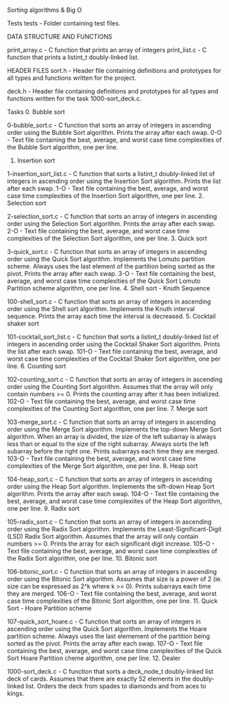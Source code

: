 Sorting algorithms & Big O

Tests
tests - Folder containing test files.

DATA STRUCTURE AND FUNCTIONS

print_array.c - C function that prints an array of integers
print_list.c - C function that prints a listint_t doubly-linked list.

HEADER FILES
sort.h - Header file containing definitions and prototypes for all types and functions written for the project.

deck.h - Header file containing definitions and prototypes for all types and functions written for the task 1000-sort_deck.c.


Tasks
0. Bubble sort

0-bubble_sort.c - C function that sorts an array of integers in ascending order using the Bubble Sort algorithm.
Prints the array after each swap.
0-O - Text file containing the best, average, and worst case time complexities of the Bubble Sort algorithm, one per line.
1. Insertion sort

1-insertion_sort_list.c - C function that sorts a listint_t doubly-linked list of integers in ascending order using the Insertion Sort algorithm.
Prints the list after each swap.
1-O - Text file containing the best, average, and worst case time complexities of the Insertion Sort algorithm, one per line.
2. Selection sort

2-selection_sort.c - C function that sorts an array of integers in ascending order using the Selection Sort algorithm.
Prints the array after each swap.
2-O - Text file containing the best, average, and worst case time complexities of the Selection Sort algorithm, one per line.
3. Quick sort

3-quick_sort.c - C function that sorts an array of integers in ascending order using the Quick Sort algorithm.
Implements the Lomuto partition scheme.
Always uses the last element of the partition being sorted as the pivot.
Prints the array after each swap.
3-O - Text file containing the best, average, and worst case time complexities of the Quick Sort Lomuto Partition scheme algorithm, one per line.
4. Shell sort - Knuth Sequence

100-shell_sort.c - C function that sorts an array of integers in ascending order using the Shell sort algorithm.
Implements the Knuth interval sequence.
Prints the array each time the interval is decreased.
5. Cocktail shaker sort

101-cocktail_sort_list.c - C function that sorts a listint_t doubly-linked list of integers in ascending order using the Cocktail Shaker Sort algorithm.
Prints the list after each swap.
101-O - Text file containing the best, average, and worst case time complexities of the Cocktail Shaker Sort algorithm, one per line.
6. Counting sort

102-counting_sort.c - C function that sorts an array of integers in ascending order using the Counting Sort algorithm.
Assumes that the array will only contain numbers >= 0.
Prints the counting array after it has been initialized.
102-O - Text file containing the best, average, and worst case time complexities of the Counting Sort algorithm, one per line.
7. Merge sort

103-merge_sort.c - C function that sorts an array of integers in ascending order using the Merge Sort algorithm.
Implements the top-down Merge Sort algorithm.
When an array is divided, the size of the left subarray is always less than or equal to the size of the right subarray.
Always sorts the left subarray before the right one.
Prints subarrays each time they are merged.
103-O - Text file containing the best, average, and worst case time complexities of the Merge Sort algorithm, one per line.
8. Heap sort

104-heap_sort.c - C function that sorts an array of integers in ascending order using the Heap Sort algorithm.
Implements the sift-down Heap Sort algorithm.
Prints the array after each swap.
104-O - Text file containing the best, average, and worst case time complexiites of the Heap Sort algorithm, one per line.
9. Radix sort

105-radix_sort.c - C function that sorts an array of integers in ascending order using the Radix Sort algorithm.
Implements the Least-Significant-Digit (LSD) Radix Sort algorithm.
Assumes that the array will only contain numbers >= 0.
Prints the array for each significant digit increase.
105-O - Text file containing the best, average, and worst case time complexities of the Radix Sort algorithm, one per line.
10. Bitonic sort

106-bitonic_sort.c - C function that sorts an array of integers in ascending order using the Bitonic Sort algorithm.
Assumes that size is a power of 2 (ie. size can be expressed as 2^k where k >= 0).
Prints subarrays each time they are merged.
106-O - Text file containing the best, average, and worst case time complexities of the Bitonic Sort algorithm, one per line.
11. Quick Sort - Hoare Partition scheme

107-quick_sort_hoare.c - C function that sorts an array of integers in ascending order using the Quick Sort algorithm.
Implements the Hoare partition scheme.
Always uses the last elemement of the partition being sorted as the pivot.
Prints the array after each swap.
107-O - Text file containing the best, average, and worst case time complexities of the Quick Sort Hoare Partition cheme algorithm, one per line.
12. Dealer

1000-sort_deck.c - C function that sorts a deck_node_t doubly-linked list deck of cards.
Assumes that there are exactly 52 elements in the doubly-linked list.
Orders the deck from spades to diamonds and from aces to kings.

